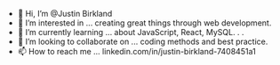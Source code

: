 - 👋 Hi, I’m @Justin Birkland
- 👀 I’m interested in ... creating great things through web development.
- 🌱 I’m currently learning ... about JavaScript, React, MySQL. . . 
- 💞️ I’m looking to collaborate on ... coding methods and best practice.
- 📫 How to reach me ... linkedin.com/in/justin-birkland-7408451a1

<!---
jbirkland/jbirkland is a ✨ special ✨ repository because its `README.md` (this file) appears on your GitHub profile.
You can click the Preview link to take a look at your changes.
--->
